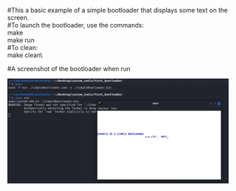 #This a basic example of a simple bootloader that displays some text on the screen.\
#To launch the bootloader, use the commands:\
  make\
  make run\
#To clean:\
  make clean\

#A screenshot of the bootloader when run

![bootloader](https://raw.githubusercontent.com/lowlevel01/simple-bootloader/main/bootloader.png "bootloader")
